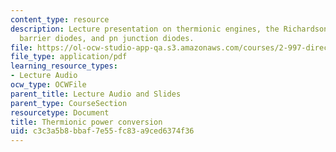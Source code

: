```yaml
---
content_type: resource
description: Lecture presentation on thermionic engines, the Richardson formula, Schottky
  barrier diodes, and pn junction diodes.
file: https://ol-ocw-studio-app-qa.s3.amazonaws.com/courses/2-997-direct-solar-thermal-to-electrical-energy-conversion-technologies-fall-2009/c3c3a5b8bbaf7e55fc83a9ced6374f36_MIT2_997F09_lec06.pdf
file_type: application/pdf
learning_resource_types:
- Lecture Audio
ocw_type: OCWFile
parent_title: Lecture Audio and Slides
parent_type: CourseSection
resourcetype: Document
title: Thermionic power conversion
uid: c3c3a5b8-bbaf-7e55-fc83-a9ced6374f36
---
```

